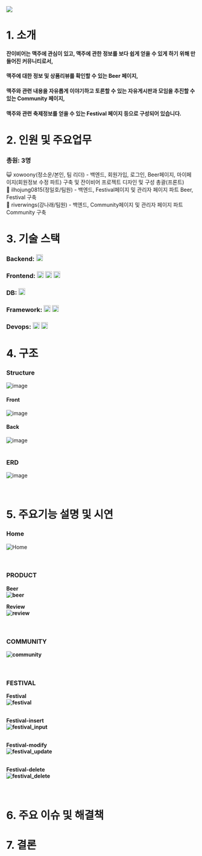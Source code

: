 <img src="https://capsule-render.vercel.app/api?type=wave&color=auto&height=300&section=header&text=잔이비어&fontSize=60" />


# 1. 소개
#### 잔이비어는 맥주에 관심이 있고, 맥주에 관한 정보를 보다 쉽게 얻을 수 있게 하기 위해 만들어진 커뮤니티로서,
#### 맥주에 대한 정보 및 상품리뷰를 확인할 수 있는 Beer 페이지,
#### 맥주와 관련 내용을 자유롭게 이야기하고 토론할 수 있는 자유게시판과 모임을 추진할 수 있는 Community 페이지,
#### 맥주와 관련 축제정보를 얻을 수 있는 Festival 페이지 등으로 구성되어 있습니다.

# 2. 인원 및 주요업무
### 총원: 3명
😺 xowoony(정소운/본인, 팀 리더)  -  백엔드, 회원가입, 로그인, Beer페이지, 마이페이지(회원정보 수정 파트) 구축 및 잔이비어 프로젝트 디자인 및 구성 총괄(프론트)
<br>
🐻 ilhojung0815(정일호/팀원)  -  백엔드, Festival페이지 및 관리자 페이지 파트 Beer, Festival 구축 
<br>
🐰 riverwings(강나래/팀원)  -  백엔드, Community페이지 및 관리자 페이지 파트 Community 구축

# 3. 기술 스택
### Backend: <img height="18px" src="https://img.shields.io/badge/Java-blue">
### Frontend: <img height="18px" src="https://img.shields.io/badge/HTML-orange"> <img height="18px" src="https://img.shields.io/badge/CSS-red"> <img height="18px" src="https://img.shields.io/badge/JavaScript-yellow">
### DB: <img height="18px" src="https://img.shields.io/badge/MariaDB-9cf">
### Framework: <img height="18px" src="https://img.shields.io/badge/SpringBoot-green"> <img height="18px" src="https://img.shields.io/badge/MyBatis-black">
### Devops: <img height="18px" src="https://img.shields.io/badge/GitHub-black"> <img height="18px" src="https://img.shields.io/badge/AWS-orange">
# 4. 구조 

### Structure
![image](https://user-images.githubusercontent.com/58130791/215668053-02790e1c-d82c-4ac2-aab0-6293657db458.png)

#### Front
![image](https://user-images.githubusercontent.com/58130791/215668232-4d163192-8232-4f72-adc0-87844b75e635.png)


#### Back
![image](https://user-images.githubusercontent.com/58130791/215668373-d0d3f725-a779-440c-9eb2-296f17dab06b.png)
<br><br>



### ERD
![image](https://user-images.githubusercontent.com/58130791/215669535-02d67342-3da3-455b-9ca7-89b88826fef6.png)
<br><br><br>




# 5. 주요기능 설명 및 시연
### Home
  ![Home](https://user-images.githubusercontent.com/58130791/215678052-91c93c73-1753-4ef4-8bd8-09ba8049cb02.gif)
  <br><br><br>

### PRODUCT
<a><b>Beer</a><br>
![beer](https://user-images.githubusercontent.com/58130791/215682753-e376eabf-5d8c-4a51-9d76-2a55be7c30a5.gif) 
  <br>
  
  <a><b>Review</a><br>
![review](https://user-images.githubusercontent.com/58130791/215682785-8d4665fb-362d-499d-8c7b-3da681a9c0d3.gif)
    <br><br><br>

### COMMUNITY
![community](https://user-images.githubusercontent.com/58130791/215684752-f41f4a16-21db-4de3-b3e8-1f11a96bf5e2.gif)
    <br><br><br>

### FESTIVAL
<a><b>Festival</a><br>
    ![festival](https://user-images.githubusercontent.com/58130791/215686466-a6155329-d5e0-4c49-b179-dd371faf9285.gif)
<br><br>

<a><b>Festival-insert</a><br>
    ![festival_input](https://user-images.githubusercontent.com/58130791/215686681-3172084a-d0ed-4e72-b0e7-d473b3aebdb2.gif)
<br><br>

  
<a><b>Festival-modify</a><br>
![festival_update](https://user-images.githubusercontent.com/58130791/215688591-98b8afa7-249d-477c-b7ff-0d9717d70c1f.gif)
<br><br>
   


<a><b>Festival-delete</a><br>
![festival_delete](https://user-images.githubusercontent.com/58130791/215688685-7133ea9d-11d1-4488-a742-86d9efc66f23.gif)
<br><br><br>
 

# 6. 주요 이슈 및 해결책

# 7. 결론
